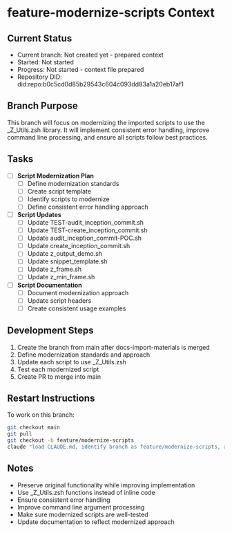 # feature-modernize-scripts Context

## Current Status
- Current branch: Not created yet - prepared context
- Started: Not started
- Progress: Not started - context file prepared
- Repository DID: did:repo:b0c5cd0d85b29543c604c093dd83a1a20eb17af1

## Branch Purpose
This branch will focus on modernizing the imported scripts to use the _Z_Utils.zsh library. It will implement consistent error handling, improve command line processing, and ensure all scripts follow best practices.

## Tasks
- [ ] **Script Modernization Plan**
  - [ ] Define modernization standards
  - [ ] Create script template
  - [ ] Identify scripts to modernize
  - [ ] Define consistent error handling approach

- [ ] **Script Updates**
  - [ ] Update TEST-audit_inception_commit.sh
  - [ ] Update TEST-create_inception_commit.sh
  - [ ] Update audit_inception_commit-POC.sh
  - [ ] Update create_inception_commit.sh
  - [ ] Update z_output_demo.sh
  - [ ] Update snippet_template.sh
  - [ ] Update z_frame.sh
  - [ ] Update z_min_frame.sh

- [ ] **Script Documentation**
  - [ ] Document modernization approach
  - [ ] Update script headers
  - [ ] Create consistent usage examples

## Development Steps
1. Create the branch from main after docs-import-materials is merged
2. Define modernization standards and approach
3. Update each script to use _Z_Utils.zsh
4. Test each modernized script
5. Create PR to merge into main

## Restart Instructions
To work on this branch:
```bash
git checkout main
git pull
git checkout -b feature/modernize-scripts
claude "load CLAUDE.md, identify branch as feature/modernize-scripts, and continue working on script modernization"
```

## Notes
- Preserve original functionality while improving implementation
- Use _Z_Utils.zsh functions instead of inline code
- Ensure consistent error handling
- Improve command line argument processing
- Make sure modernized scripts are well-tested
- Update documentation to reflect modernized approach